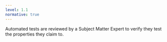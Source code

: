 ```yaml
---
level: 1.1
normative: true
---
```


Automated tests are reviewed by a Subject Matter Expert to verify they test the properties they claim to.